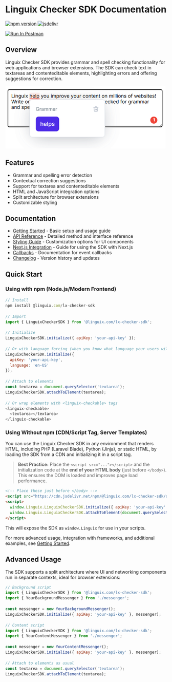 # Linguix Checker SDK Documentation

[![npm version](https://img.shields.io/npm/v/@linguix.com/lx-checker-sdk.svg)](https://www.npmjs.com/package/@linguix.com/lx-checker-sdk)
[![jsdelivr](https://data.jsdelivr.com/v1/package/npm/@linguix.com/lx-checker-sdk/badge)](https://www.jsdelivr.com/package/npm/@linguix.com/lx-checker-sdk)

[<img src="https://run.pstmn.io/button.svg" alt="Run In Postman" style="width: 128px; height: 32px;">](https://god.gw.postman.com/run-collection/43914404-a2eee3b5-6e1f-4c3d-9f74-a9e218290e3c?action=collection%2Ffork&source=rip_markdown&collection-url=entityId%3D43914404-a2eee3b5-6e1f-4c3d-9f74-a9e218290e3c%26entityType%3Dcollection%26workspaceId%3D75c465e6-5a57-4c74-ae2f-1866d870acd5)

## Overview

Linguix Checker SDK provides grammar and spell checking functionality for web applications and browser extensions. The SDK can check text in textareas and contenteditable elements, highlighting errors and offering suggestions for correction.

![Linguix Checker SDK](img/linguix.png)

## Features

- Grammar and spelling error detection
- Contextual correction suggestions
- Support for textarea and contenteditable elements
- HTML and JavaScript integration options
- Split architecture for browser extensions
- Customizable styling

## Documentation

- [Getting Started](getting-started.md) - Basic setup and usage guide
- [API Reference](api-reference.md) - Detailed method and interface reference
- [Styling Guide](styling.md) - Customization options for UI components
- [Next.js Integration](nextjs.md) - Guide for using the SDK with Next.js
- [Callbacks](callbacks.md) - Documentation for event callbacks
- [Changelog](CHANGELOG.md) - Version history and updates

## Quick Start

### Using with npm (Node.js/Modern Frontend)

```javascript
// Install
npm install @linguix.com/lx-checker-sdk

// Import
import { LinguixCheckerSDK } from '@linguix.com/lx-checker-sdk';

// Initialize
LinguixCheckerSDK.initialize({ apiKey: 'your-api-key' });

// Or with language forcing (when you know what language your users will use)
LinguixCheckerSDK.initialize({ 
  apiKey: 'your-api-key',
  language: 'en-US'
});

// Attach to elements
const textarea = document.querySelector('textarea');
LinguixCheckerSDK.attachToElement(textarea);

// Or wrap elements with <linguix-checkable> tags
<linguix-checkable>
  <textarea></textarea>
</linguix-checkable>
```

### Using Without npm (CDN/Script Tag, Server Templates)

You can use the Linguix Checker SDK in any environment that renders HTML, including PHP (Laravel Blade), Python (Jinja), or static HTML, by loading the SDK from a CDN and initializing it in a script tag.

> **Best Practice:** Place the `<script src="..."></script>` and the initialization code at the **end of your HTML body** (just before `</body>`). This ensures the DOM is loaded and improves page load performance.

```html
<!-- Place these just before </body> -->
<script src="https://cdn.jsdelivr.net/npm/@linguix.com/lx-checker-sdk/dist/bundle.min.js"></script>
<script>
  window.Linguix.LinguixCheckerSDK.initialize({ apiKey: 'your-api-key' });
  window.Linguix.LinguixCheckerSDK.attachToElement(document.querySelector('textarea'));
</script>
```

This will expose the SDK as `window.Linguix` for use in your scripts.

For more advanced usage, integration with frameworks, and additional examples, see [Getting Started](getting-started.md).

## Advanced Usage

The SDK supports a split architecture where UI and networking components run in separate contexts, ideal for browser extensions:

```javascript
// Background script
import { LinguixCheckerSDK } from '@linguix.com/lx-checker-sdk';
import { YourBackgroundMessenger } from './messenger';

const messenger = new YourBackgroundMessenger();
LinguixCheckerSDK.initialize({ apiKey: 'your-api-key' }, messenger);

// Content script
import { LinguixCheckerSDK } from '@linguix.com/lx-checker-sdk';
import { YourContentMessenger } from './messenger';

const messenger = new YourContentMessenger();
LinguixCheckerSDK.initialize({ apiKey: 'your-api-key' }, messenger);

// Attach to elements as usual
const textarea = document.querySelector('textarea');
LinguixCheckerSDK.attachToElement(textarea);
